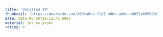 ```yaml
---
title: 'Untitled 39'
thumbnail: 'https://ucarecdn.com/455fa6bc-f121-406e-a66e-c0d53a809990/'
date: 2015-06-20T19:13:45.000Z
material: Ink on paper
rating: 4
---
```

